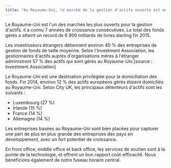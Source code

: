 ```yaml
---
title: "Au Royaume-Uni, le marché de la gestion d'actifs ouverte est en pleine croissance"
---
```

Le Royaume-Uni est l'un des marchés les plus ouverts pour la gestion d'actifs. Il a connu 7 années de croissance consécutives. Le total des fonds gérés a atteint un record de 6 900 milliards de livres sterling fin 2015.


Les investisseurs étrangers détiennent environ 40 % des entreprises de gestion de fonds de taille moyenne. Selon l'Investment Association, les gestionnaires d'actifs auprès d'organisations mères à l'étranger administrent 57 % des actifs qui sont gérés au Royaume-Uni.[source : Investment Association]


Le Royaume-Uni est une destination privilégiée pour la domiciliation des fonds. Fin 2014, environ 12 % des actifs européens gérés étaient domiciliés au Royaume-Uni. Selon City UK, les principaux détenteurs d'actifs sont les suivants :

- Luxembourg (27 %)
- Irlande (15 %)
- France (14 %)
- Allemagne (14 %)
 
Les entreprises basées au Royaume-Uni sont bien placées pour capturer une part de plus en plus grande des entreprises des pays en développement, avec un fort potentiel de croissance.


En front office, middle office et back office, les services de soutien sont à la pointe de la technologie, et offrent un bon rapport coût-efficacité. Nous bénéficions également de notre fuseau horaire central.
